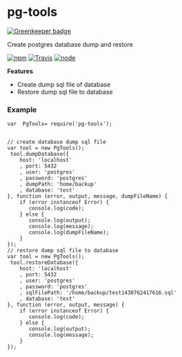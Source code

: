 # pg-tools

[![Greenkeeper badge](https://badges.greenkeeper.io/eventEmitter/pg-tools.svg)](https://greenkeeper.io/)

Create postgres database dump and restore


[![npm](https://img.shields.io/npm/dm/pg-tools.svg?style=flat-square)](https://www.npmjs.com/package/pg-tools)
[![Travis](https://img.shields.io/travis/eventEmitter/pg-tools.svg?style=flat-square)](https://travis-ci.org/eventEmitter/pg-tools)
[![node](https://img.shields.io/node/v/pg-tools.svg?style=flat-square)](https://nodejs.org/)

**Features**
- Create dump sql file of database
- Restore dump sql file to database

### Example

    var  PgTools= require('pg-tools');
    

    // create database dump sql file
    var tool = new PgTools();
     tool.dumpDatabase({
        host: 'localhost'
        , port: 5432
        , user: 'postgres'
        , password: 'postgres'
        , dumpPath: 'home/backup'
        , database: 'test'
    }, function (error, output, message, dumpFileName) {
        if (error instanceof Error) {
           console.log(code);
        } else {
           console.log(output);
           console.log(message);
           console.log(dumpFileName);
        }
    });
    // restore dump sql file to database
    var tool = new PgTools();
     tool.restoreDatabase({
        host: 'localhost'
        , port: 5432
        , user: 'postgres'
        , password: 'postgres'
        , sqlFilePath: '/home/backup/test1430762417616.sql'
        , database: 'test'
    }, function (error, output, message) {
        if (error instanceof Error) {
           console.log(code);
        } else {
           console.log(output);
           console.log(message);
        }
    });
   
